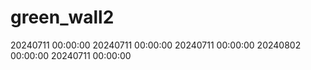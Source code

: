 # green_wall2
20240711 00:00:00
20240711 00:00:00
20240711 00:00:00
20240802 00:00:00
20240711 00:00:00